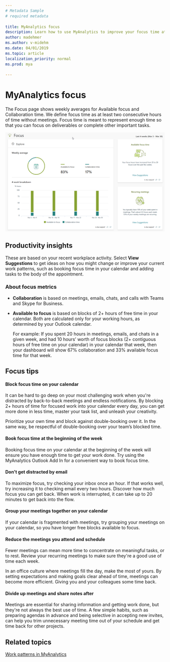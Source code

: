 ```yaml
---
# Metadata Sample
# required metadata

title: MyAnalytics focus
description: Learn how to use MyAnalytics to improve your focus time at work
author: madehmer
ms.author: v-midehm
ms.date: 04/01/2019
ms.topic: article
localization_priority: normal 
ms.prod: mya

---
```


# MyAnalytics focus

The Focus page shows weekly averages for Available focus and Collaboration time. We define focus time as at least two consecutive hours of time without meetings. Focus time is meant to represent enough time so that you can focus on deliverables or complete other important tasks.

![Focus](../../Images/mya/use/focus-pg.png)

## Productivity insights

These are based on your recent workplace activity. Select **View Suggestions** to get ideas on how you might change or improve your current work patterns, such as booking focus time in your calendar and adding tasks to the body of the appointment.

### About focus metrics

* **Collaboration** is based on meetings, emails, chats, and calls with Teams and Skype for Business.

* **Available to focus** is based on blocks of 2+ hours of free time in your calendar. Both are calculated only for your working hours, as determined by your Outlook calendar.

   For example: If you spent 20 hours in meetings, emails, and chats in a given week, and had 10 hours’ worth of focus blocks (2+ contiguous hours of free time on your calendar) in your calendar that week, then your dashboard will show 67% collaboration and 33% available focus time for that week.

## Focus tips

#### Block focus time on your calendar

It can be hard to go deep on your most challenging work when you're distracted by back-to-back meetings and endless notifications. By blocking 2+ hours of time for focused work into your calendar every day, you can get more done in less time, master your task list, and unleash your creativity.

Prioritize your own time and block against double-booking over it. In the same way, be respectful of double-booking over your team’s blocked time.

#### Book focus time at the beginning of the week

Booking focus time on your calendar at the beginning of the week will ensure you have enough time to get your work done. Try using the MyAnalytics Outlook Add In for a convenient way to book focus time.

#### Don't get distracted by email

To maximize focus, try checking your inbox once an hour. If that works well, try increasing it to checking email every two hours. Discover how much focus you can get back. When work is interrupted, it can take up to 20 minutes to get back into the flow.

#### Group your meetings together on your calendar

If your calendar is fragmented with meetings, try grouping your meetings on your calendar, so you have longer free blocks available to focus.

#### Reduce the meetings you attend and schedule

Fewer meetings can mean more time to concentrate on meaningful tasks, or to rest. Review your recurring meetings to make sure they're a good use of time each week.

In an office culture where meetings fill the day, make the most of yours. By setting expectations and making goals clear ahead of time, meetings can become more efficient. Giving you and your colleagues some time back.

#### Divide up meetings and share notes after

Meetings are essential for sharing information and getting work done, but they're not always the best use of time. A few simple habits, such as preparing agendas in advance and being selective in accepting new invites, can help you trim unnecessary meeting time out of your schedule and get time back for other projects.

## Related topics

[Work patterns in MyAnalytics](../use/dashboard-2.md)